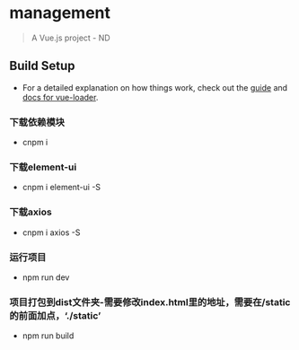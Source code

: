 # management

> A Vue.js project - ND

## Build Setup



- For a detailed explanation on how things work, check out the [guide](http://vuejs-templates.github.io/webpack/) and [docs for vue-loader](http://vuejs.github.io/vue-loader).

### 下载依赖模块
- cnpm i 

### 下载element-ui
- cnpm i element-ui -S

### 下载axios
- cnpm i axios -S

### 运行项目
- npm run dev

### 项目打包到dist文件夹-需要修改index.html里的地址，需要在/static的前面加点，‘./static’
- npm run build
